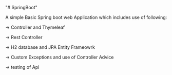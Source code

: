 "# SpringBoot" 

A simple Basic Spring boot web Application which includes use of following:

-> Controller and Thymeleaf

-> Rest Controller

-> H2 database and JPA Entity Frameowrk

-> Custom Exceptions and use of Controller Advice 

-> testing of Api 

